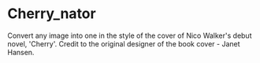 # Cherry_nator
Convert any image into one in the style of the cover of Nico Walker's debut novel, 'Cherry'.
Credit to the original designer of the book cover - Janet Hansen.
